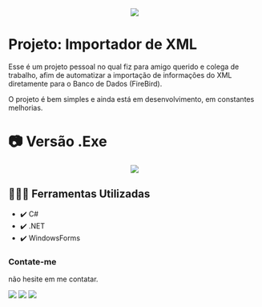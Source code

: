 <div align="center">
<img src="https://img.shields.io/static/v1?label=STATUS&message=ANDAMENTO&color=GREEN&style=for-the-badge"/>
</div>

# Projeto: Importador de XML

Esse é um projeto pessoal no qual fiz para amigo querido e colega de trabalho, afim de automatizar a importação de informações do XML diretamente para o Banco de Dados (FireBird).

O projeto é bem simples e ainda está em desenvolvimento, em constantes melhorias.

# 📷 Versão .Exe

<div align="center" >
 <img src="https://github.com/EoLima/Projeto_ImportadorXML/assets/123023440/cbf4a1d5-14ad-4f12-968f-595b7e7a4c46">
</div>

## 🧑🏾‍💻 Ferramentas Utilizadas

- ✔️  C#
- ✔️  .NET
- ✔️  WindowsForms

### Contate-me

não hesite em me contatar.

<div>
  <a href="https://instagram.com/lucasl.ima" target="_blank"><img src="https://img.shields.io/badge/-Instagram-%23E4405F?style=for-the-badge&logo=instagram&logoColor=white" target="_blank"></a>
  <a href = "mailto:lucasanjosdiscente@gmail.com"><img src="https://img.shields.io/badge/Gmail-D14836?style=for-the-badge&logo=gmail&logoColor=white" target="_blank"></a>
  <a href="https://linkedin.com/in/lucasl1ima" target="_blank"><img src="https://img.shields.io/badge/-LinkedIn-%230077B5?style=for-the-badge&logo=linkedin&logoColor=white" target="_blank"></a>
</div>
